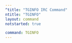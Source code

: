 ```yaml
---
^title: "TGINFO IRC Command"
ntitle: "TGINFO"
layout: command
notstarted: true

command: TGINFO
---
```

